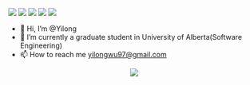 
![](https://img.shields.io/badge/-GET%20STARTED-red?style=for-the-badge)
![](https://img.shields.io/badge/stability-stable-ff69b4?style=for-the-badge)
![](https://img.shields.io/badge/build-passing-success?style=for-the-badge)
![](https://img.shields.io/badge/maintained-yes-orange?style=for-the-badge)
![](https://img.shields.io/badge/made%20with-inspiration-blue?style=for-the-badge)

- 👋 Hi, I’m @Yilong
- 🌱 I’m currently a graduate student in University of Alberta(Software Engineering)
- 📫 How to reach me yilongwu97@gmail.com

<div align="center"><img src="https://raw.githubusercontent.com/ALWYNWU/ALWYNWU/main/assets/github-contribution-grid-snake.svg" ></div>


<!---
ALWYNWU/ALWYNWU is a ✨ special ✨ repository because its `README.md` (this file) appears on your GitHub profile.
You can click the Preview link to take a look at your changes.
--->
